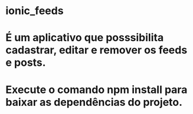# ionic_feeds
# É um aplicativo que posssibilita cadastrar, editar e remover os feeds e posts.
# Execute o comando npm install para baixar as dependências do projeto.